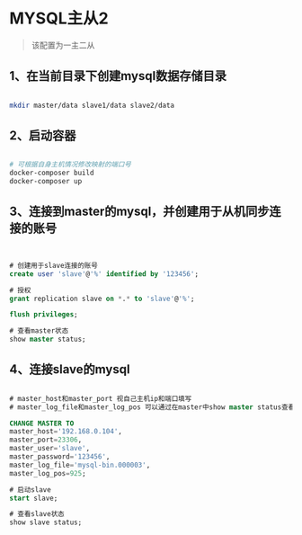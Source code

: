 # MYSQL主从2

> 该配置为一主二从

## 1、在当前目录下创建mysql数据存储目录

``` bash

mkdir master/data slave1/data slave2/data

```

## 2、启动容器

``` bash

# 可根据自身主机情况修改映射的端口号
docker-composer build
docker-composer up

```

## 3、连接到master的mysql，并创建用于从机同步连接的账号

``` sql


# 创建用于slave连接的账号
create user 'slave'@'%' identified by '123456';

# 授权
grant replication slave on *.* to 'slave'@'%';

flush privileges;

# 查看master状态
show master status;

```

## 4、连接slave的mysql

```sql

# master_host和master_port 视自己主机ip和端口填写
# master_log_file和master_log_pos 可以通过在master中show master status查看到

CHANGE MASTER TO 
master_host='192.168.0.104',  
master_port=23306, 
master_user='slave', 
master_password='123456', 
master_log_file='mysql-bin.000003', 
master_log_pos=925;

# 启动slave
start slave;

# 查看slave状态
show slave status;

```
